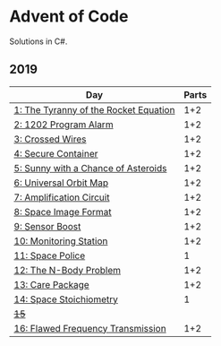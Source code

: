# Advent of Code
Solutions in C#. 
## 2019
| Day | Parts |
|-|-|
| [1: The Tyranny of the Rocket Equation](https://github.com/sindrekjr/AdventOfCode/blob/master/Solutions/Year2019/Day01/Solution.cs) | 1+2 |
| [2: 1202 Program Alarm](https://github.com/sindrekjr/AdventOfCode/blob/master/Solutions/Year2019/Day02/Solution.cs) | 1+2 |
| [3: Crossed Wires](https://github.com/sindrekjr/AdventOfCode/blob/master/Solutions/Year2019/Day03/Solution.cs) | 1+2 |
| [4: Secure Container](https://github.com/sindrekjr/AdventOfCode/blob/master/Solutions/Year2019/Day04/Solution.cs) | 1+2 |
| [5: Sunny with a Chance of Asteroids](https://github.com/sindrekjr/AdventOfCode/blob/master/Solutions/Year2019/Day05/Solution.cs) | 1+2 |
| [6: Universal Orbit Map](https://github.com/sindrekjr/AdventOfCode/blob/master/Solutions/Year2019/Day06/Solution.cs) | 1+2 |
| [7: Amplification Circuit](https://github.com/sindrekjr/AdventOfCode/blob/master/Solutions/Year2019/Day07/Solution.cs) | 1+2 |
| [8: Space Image Format](https://github.com/sindrekjr/AdventOfCode/blob/master/Solutions/Year2019/Day08/Solution.cs) | 1+2 |
| [9: Sensor Boost](https://github.com/sindrekjr/AdventOfCode/blob/master/Solutions/Year2019/Day09/Solution.cs) | 1+2 |
| [10: Monitoring Station](https://github.com/sindrekjr/AdventOfCode/blob/master/Solutions/Year2019/Day10/Solution.cs) | 1+2 |
| [11: Space Police](https://github.com/sindrekjr/AdventOfCode/blob/master/Solutions/Year2019/Day11/Solution.cs) | 1 |
| [12: The N-Body Problem](https://github.com/sindrekjr/AdventOfCode/blob/master/Solutions/Year2019/Day12/Solution.cs) | 1+2 |
| [13: Care Package](https://github.com/sindrekjr/AdventOfCode/blob/master/Solutions/Year2019/Day13/Solution.cs) | 1+2 |
| [14: Space Stoichiometry](https://github.com/sindrekjr/AdventOfCode/blob/master/Solutions/Year2019/Day14/Solution.cs) | 1 |
| [~~15~~](https://github.com/sindrekjr/AdventOfCode/blob/master/Solutions/Year2019/Day15/Solution.cs) |  |
| [16: Flawed Frequency Transmission](https://github.com/sindrekjr/AdventOfCode/blob/master/Solutions/Year2019/Day16/Solution.cs) | 1+2 |
